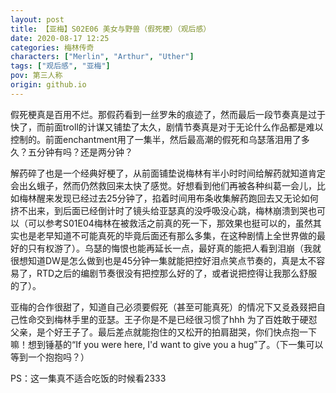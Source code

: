 ```yaml
---
layout: post
title: 【亚梅】S02E06 美女与野兽（假死梗）（观后感）
date: 2020-08-17 12:25
categories: 梅林传奇
characters: ["Merlin", "Arthur", "Uther"]
tags: ["观后感", "亚梅"]
pov: 第三人称
origin: github.io
---
```


假死梗真是百用不烂。那假药看到一丝罗朱的痕迹了，然而最后一段节奏真是过于快了，而前面troll的计谋又铺垫了太久，剧情节奏真是对于无论什么作品都是难以控制的。前面enchantment用了一集半，然后最高潮的假死和乌瑟落泪用了多久？五分钟有吗？还是两分钟？

解药碎了也是一个经典好梗了，从前面铺垫说梅林有半小时时间给解药就知道肯定会出幺蛾子，然而仍然救回来太快了感觉。好想看到他们再被各种纠葛一会儿，比如梅林醒来发现已经过去25分钟了，掐着时间用布条收集解药跑回去又无论如何挤不出来，到后面已经倒计时了镜头给亚瑟真的没呼吸没心跳，梅林崩溃到哭也可以（可以参考S01E04梅林在被救活之前真的死一下，那效果也挺可以的，虽然其实也是老早知道不可能真死的毕竟后面还有那么多集，在这种剧情上全世界做的最好的只有权游了）。乌瑟的悔恨也能再延长一点，最好真的能把人看到泪崩（我就很想知道DW是怎么做到也是45分钟一集就能把控好泪点笑点节奏的，真是太不容易了，RTD之后的编剧节奏很没有把控那么好的了，或者说把控得让我那么舒服的了）。

亚梅的合作很甜了，知道自己必须要假死（甚至可能真死）的情况下又㕛叒叕把自己性命交到梅林手里的亚瑟。王子你是不是已经很习惯了hhh 为了百姓敢于硬怼父亲，是个好王子了。最后差点就能抱住的又松开的拍肩甜哭，你们快点抱一下嘛！想到锤基的“If you were here, I'd want to give you a hug”了。（下一集可以等到一个抱抱吗？）

PS：这一集真不适合吃饭的时候看2333